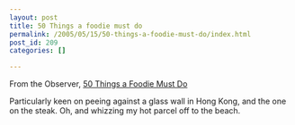 ```yaml
---
layout: post
title: 50 Things a foodie must do
permalink: /2005/05/15/50-things-a-foodie-must-do/index.html
post_id: 209
categories: []

---
```


 From the Observer, <a href="http://observer.guardian.co.uk/foodmonthly/story/0,9950,1481375,00.html">50 Things a Foodie Must Do</a>




Particularly keen on peeing against a glass wall in Hong Kong, and the one on the steak. Oh, and whizzing my hot parcel off to the beach.

